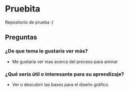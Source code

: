 # Pruebita
Repositorio de prueba :)

## Preguntas

### ¿De que tema le gustaria ver más?

- Me gustaria ver mas acerca del proceso para animar

### ¿Qué sería útil o interesante para su aprendizaje?

- Ver o descubrir las bases para el diseño gráfico.
